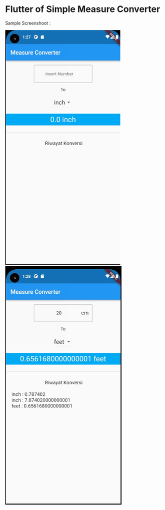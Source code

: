 # Flutter of Simple Measure Converter

Sample Screenshoot :

![alt text](https://github.com/satriyarifki/flutter_state-ConversionMeasure/blob/master/img/ss1.jpg)
![alt text](https://github.com/satriyarifki/flutter_state-ConversionMeasure/blob/master/img/ss2.jpg)

